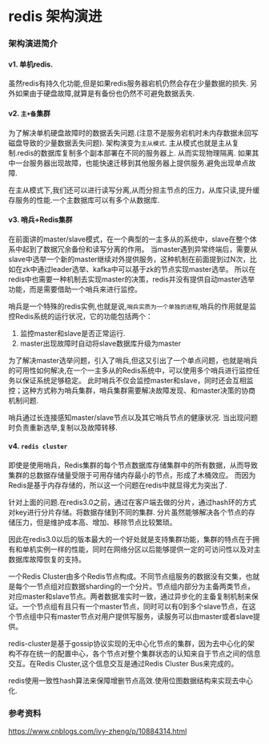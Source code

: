 # redis 架构演进

### 架构演进简介

#### v1. 单机redis.

虽然redis有持久化功能,但是如果redis服务器宕机仍然会存在少量数据的损失.
另外如果由于硬盘故障,就算是有备份也仍然不可避免数据丢失.

#### v2. `主+备`集群

为了解决单机硬盘故障时的数据丢失问题.(注意不是服务宕机时未内存数据未回写磁盘导致的少量数据丢失问题).
架构演变为`主从模式`. 主从模式也就是主从复制.redis的数据库复制多个副本部署在不同的服务器上. 从而实现物理隔离.
如果其中一台服务器出现故障，也能快速迁移到其他服务器上提供服务.避免出现单点故障.

在主从模式下,我们还可以进行读写分离,从而分担主节点的压力，从库只读,提升缓存服务的性能.一个主数据库可以有多个从数据库.


#### v3. 哨兵+Redis集群

在前面讲的master/slave模式，在一个典型的一主多从的系统中，slave在整个体系中起到了数据冗余备份和读写分离的作用。
当master遇到异常终端后，需要从slave中选举一个新的master继续对外提供服务，这种机制在前面提到过N次，比如在zk中通过leader选举、kafka中可以基于zk的节点实现master选举。
所以在redis中也需要一种机制去实现master的决策，redis并没有提供自动master选举功能，而是需要借助一个哨兵来进行监控。
 
哨兵是一个特殊的redis实例,也就是说,`哨兵实质为一个单独的进程`,哨兵的作用就是监控Redis系统的运行状况，它的功能包括两个：

 1. 监控master和slave是否正常运行.
 2. master出现故障时自动将slave数据库升级为master

为了解决master选举问题，引入了哨兵,但这又引出了一个单点问题，也就是哨兵的可用性如何解决,在一个一主多从的Redis系统中，可以使用多个哨兵进行监控任务以保证系统足够稳定。
此时哨兵不仅会监控master和slave，同时还会互相监控；这种方式称为哨兵集群，哨兵集群需要解决故障发现、和master决策的协商机制问题.

哨兵通过长连接感知master/slave节点以及其它哨兵节点的健康状况.
当出现问题时负责重新选举,复制以及故障转移.

#### v4. `redis cluster`

即使是使用哨兵，Redis集群的每个节点数据库存储集群中的所有数据，从而导致集群的总数据存储量受限于可用存储内存最小的节点，形成了木桶效应。
而因为Redis是基于内存存储的，所以这一个问题在redis中就显得尤为突出了.

针对上面的问题.在redis3.0之前，通过在客户端去做的分片，通过hash环的方式对key进行分片存储。将数据存储到不同的集群.
分片虽然能够解决各个节点的存储压力，但是维护成本高、增加、移除节点比较繁琐。

因此在redis3.0以后的版本最大的一个好处就是支持集群功能，集群的特点在于拥有和单机实例一样的性能，同时在网络分区以后能够提供一定的可访问性以及对主数据库故障恢复的支持。
 
一个Redis Cluster由多个Redis节点构成。不同节点组服务的数据没有交集，也就是每个一节点组对应数据sharding的一个分片。节点组内部分为主备两类节点，对应master和slave节点。两者数据准实时一致，通过异步化的主备复制机制来保证。一个节点组有且只有一个master节点，同时可以有0到多个slave节点，在这个节点组中只有master节点对用户提供写服务，读服务可以由master或者slave提供。 

redis-cluster是基于gossip协议实现的无中心化节点的集群，因为去中心化的架构不存在统一的配置中心，各个节点对整个集群状态的认知来自于节点之间的信息交互。在Redis Cluster,这个信息交互是通过Redis Cluster Bus来完成的。

redis使用一致性hash算法来保障增删节点高效.使用位图数据结构来实现去中心化.


### 参考资料

https://www.cnblogs.com/ivy-zheng/p/10884314.html